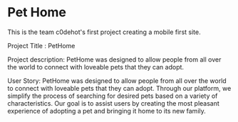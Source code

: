 # Pet Home
This is the team c0dehot's first project creating a mobile first site.

Project Title : PetHome

Project description:
PetHome was designed to allow people from all over the world to connect with loveable pets that they can adopt.

User Story: 
PetHome was designed to allow people from all over the world to connect with loveable pets that they can adopt. Through our platform, we simplify the process of searching for desired pets based on a variety of characteristics. Our goal is to assist users by creating the most pleasant experience of adopting a pet and bringing it home to its new family.
